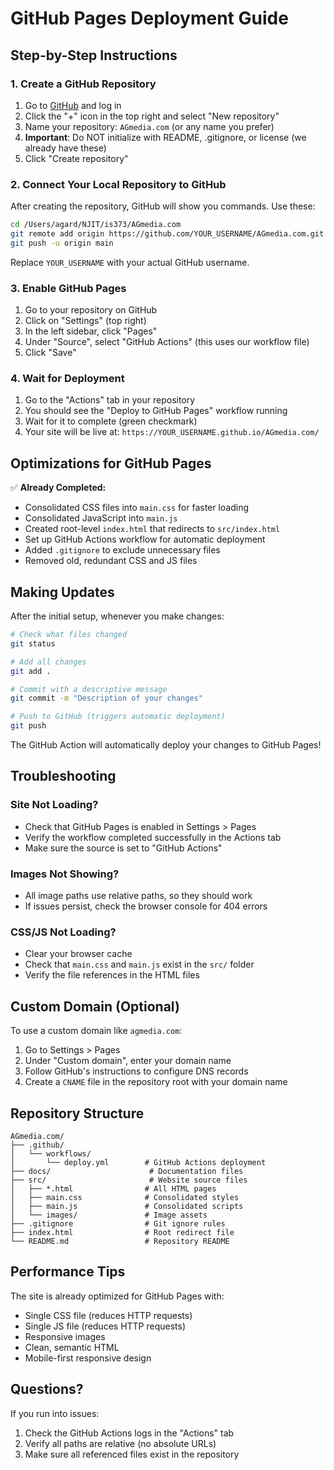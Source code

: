 # GitHub Pages Deployment Guide

## Step-by-Step Instructions

### 1. Create a GitHub Repository

1. Go to [GitHub](https://github.com) and log in
2. Click the "+" icon in the top right and select "New repository"
3. Name your repository: `AGmedia.com` (or any name you prefer)
4. **Important**: Do NOT initialize with README, .gitignore, or license (we already have these)
5. Click "Create repository"

### 2. Connect Your Local Repository to GitHub

After creating the repository, GitHub will show you commands. Use these:

```bash
cd /Users/agard/NJIT/is373/AGmedia.com
git remote add origin https://github.com/YOUR_USERNAME/AGmedia.com.git
git push -u origin main
```

Replace `YOUR_USERNAME` with your actual GitHub username.

### 3. Enable GitHub Pages

1. Go to your repository on GitHub
2. Click on "Settings" (top right)
3. In the left sidebar, click "Pages"
4. Under "Source", select "GitHub Actions" (this uses our workflow file)
5. Click "Save"

### 4. Wait for Deployment

1. Go to the "Actions" tab in your repository
2. You should see the "Deploy to GitHub Pages" workflow running
3. Wait for it to complete (green checkmark)
4. Your site will be live at: `https://YOUR_USERNAME.github.io/AGmedia.com/`

## Optimizations for GitHub Pages

✅ **Already Completed:**

- Consolidated CSS files into `main.css` for faster loading
- Consolidated JavaScript into `main.js`
- Created root-level `index.html` that redirects to `src/index.html`
- Set up GitHub Actions workflow for automatic deployment
- Added `.gitignore` to exclude unnecessary files
- Removed old, redundant CSS and JS files

## Making Updates

After the initial setup, whenever you make changes:

```bash
# Check what files changed
git status

# Add all changes
git add .

# Commit with a descriptive message
git commit -m "Description of your changes"

# Push to GitHub (triggers automatic deployment)
git push
```

The GitHub Action will automatically deploy your changes to GitHub Pages!

## Troubleshooting

### Site Not Loading?

- Check that GitHub Pages is enabled in Settings > Pages
- Verify the workflow completed successfully in the Actions tab
- Make sure the source is set to "GitHub Actions"

### Images Not Showing?

- All image paths use relative paths, so they should work
- If issues persist, check the browser console for 404 errors

### CSS/JS Not Loading?

- Clear your browser cache
- Check that `main.css` and `main.js` exist in the `src/` folder
- Verify the file references in the HTML files

## Custom Domain (Optional)

To use a custom domain like `agmedia.com`:

1. Go to Settings > Pages
2. Under "Custom domain", enter your domain name
3. Follow GitHub's instructions to configure DNS records
4. Create a `CNAME` file in the repository root with your domain name

## Repository Structure

```
AGmedia.com/
├── .github/
│   └── workflows/
│       └── deploy.yml        # GitHub Actions deployment
├── docs/                      # Documentation files
├── src/                       # Website source files
│   ├── *.html                # All HTML pages
│   ├── main.css              # Consolidated styles
│   ├── main.js               # Consolidated scripts
│   └── images/               # Image assets
├── .gitignore                # Git ignore rules
├── index.html                # Root redirect file
└── README.md                 # Repository README
```

## Performance Tips

The site is already optimized for GitHub Pages with:

- Single CSS file (reduces HTTP requests)
- Single JS file (reduces HTTP requests)
- Responsive images
- Clean, semantic HTML
- Mobile-first responsive design

## Questions?

If you run into issues:

1. Check the GitHub Actions logs in the "Actions" tab
2. Verify all paths are relative (no absolute URLs)
3. Make sure all referenced files exist in the repository
